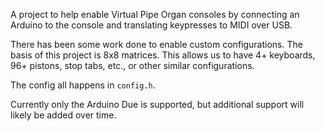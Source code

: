A project to help enable Virtual Pipe Organ consoles by connecting an Arduino to the console and translating keypresses to MIDI over USB.

There has been some work done to enable custom configurations. The basis of this project is 8x8 matrices. This allows us to have 4+ keyboards, 96+ pistons, stop tabs, etc., or other similar configurations.

The config all happens in `config.h`.

Currently only the Arduino Due is supported, but additional support will likely be added over time.

